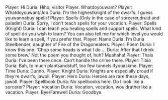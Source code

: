 Player: Hi
Duria: Hiho, visitor Player. Whatdoyouwant?
Player: Whatdoyouwant/Job
Duria: I’m the highestknight of the dwarfs. I guess youwannabuy spells!
Player: Spells (Only in the case of sorcerer,druid and paladin)
Duria: Sorry, I don’t teach spells for your vocation.
Player: Spells (Knight)
Duria: I can teach you healing spells and support spells. What kind of spell do you wish to learn? You can also tell me for which level you would like to learn a spell, if you prefer that.
Player: Name
Duria: I’m Duria Steelbender, daughter of Fire of the Dragoneaters.
Player: Poem
Duria: I know this one: ‘Chop some heads is what I do …
Duria: After that I drink some brew.’ Not the poem you thought of, huh? Muahaha!
Player: Thais
Duria: I’ve been there once. Can’t handle the crime there.
Player: Tibia
Duria: Bah, to much plantsandstuff, too few tunnels ifyouaskme.
Player: Time
Duria: Dunno.
Player: Knight
Duria: Knights are especially proud if they’re dwarfs, jawoll.
Player: Hero
Duria: Heroes are rare these days, jawoll.
Player: Spellbook
Duria: No spellbooks here. Do I look like a sorcerer?
Player: Vocation
Duria: Vocation, vocation, wouldratherlike a vacation.
Player: Bye/Farewell
Duria: Goodbye.